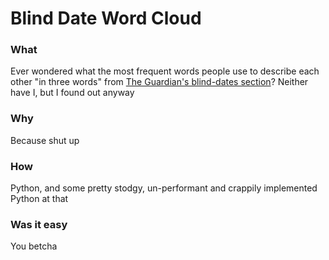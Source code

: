 # Blind Date Word Cloud

### What

Ever wondered what the most frequent words people use to describe each other "in three words" from [The Guardian's blind-dates section](https://www.theguardian.com/lifeandstyle/series/blind-date)? Neither have I, but I found out anyway

### Why

Because shut up

### How

Python, and some pretty stodgy, un-performant and crappily implemented Python at that

### Was it easy

You betcha
